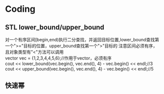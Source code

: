 # Coding
## STL lower_bound/upper_bound
对一个有序区间\[begin,end)执行二分查找，并返回目标位置,lower_bound查找第一个">="目标的位置，upper_bound查找第一个">"目标的
注意区间必须有序，且对象类型有"<"方法可以调用  
vector<int> vec = {1,2,3,4,4,5,6};//作用于vector，必须有序  
cout << lower_bound(vec.begin(), vec.end(), 4) - vec.begin() << endl;//3  
cout << upper_bound(vec.begin(), vec.end(), 4) - vec.begin() << endl;//5
## 快速幂 
